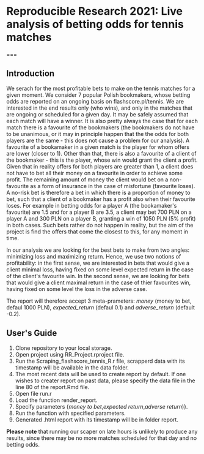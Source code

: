 # Reproducible Research 2021: Live analysis of betting odds for tennis matches
===

## Introduction

We serach for the most profitable bets to make on the tennis matches for a given moment. We consider 7 popular Polish bookmakers, whose betting odds are reported on an ongoing basis on flashscore.pl/tennis. We are interested in the end results only (who wins), and only in the matches that are ongoing or scheduled for a given day. It may be safely assumed that each match will have a winner. It is also pretty always the case that for each match there is a favourite of the bookmakers (the bookmakers do not have to be unanimous, or it may in principle happen that the the odds for both players are the same - this does not cause a problem for our analysis). A favourite of a bookamaker in a given match is the player for whom offers are lower (closer to 1). Other than that, there is also a favourite of a client of the bookmaker - this is the player, whose win would grant the client a profit. Given that in reality offers for both players are greater than 1, a client does not have to bet all their money on a favourite in order to achieve some profit. The remaining amount of money the client would bet on a non-favourite as a form of insurance in the case of misfortune (favourite loses). A no-risk bet is therefore a bet in which there is a proportion of money to bet, such that a client of a bookmaker has a profit also when their favourite loses. For example in betting odds for a player A (the bookamaker's favourite) are 1.5 and for a player B are 3.5, a client may bet 700 PLN on a player A and 300 PLN on a player B, granting a win of 1050 PLN (5% profit) in both cases. Such bets rather do not happen in reality, but the aim of the project is find the offers that come the closest to this, for any moment in time.

In our analysis we are looking for the best bets to make from two angles: minimizing loss and maximizing return. Hence, we use two notions of profitability: in the first sense, we are interested in bets that would give a client minimal loss, having fixed on some level expected return in the case of the client's favourite win. In the second sense, we are looking for bets that would give a client maximal return in the case of thier favourites win, having fixed on some level the loss in the adverse case.

The report will therefore accept 3 meta-prameters: *money* (money to bet, defaul 1000 PLN), *expected_return* (defaul 0.1) and *adverse_return* (default -0.2).

## User's Guide
1. Clone repository to your local storage.
2. Open project using RR_Project.rproject file.
3. Run the Scraping_flashscore_tennis_R.r file, scrapperd data with its timestamp will be available in the data folder.
4. The most recent data will be used to create report by default. If one wishes to creater report on past data, please specify the data file in the line 80 of the report.Rmd file.
5. Open file run.r 
6. Load the function render_report.
7. Specify parameters {*money to bet*,*expected return*,*adverse return*)}.
8. Run the function with specified parameters.
10. Generated .html report with its timestamp will be in folder report. 



**Please note**  that running our scaper on late hours is unlikely to produce any results, since there may be no more matches scheduled for that day and no betting odds.

